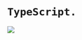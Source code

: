 #  `TypeScript.`

![](https://s3.amazonaws.com/alx-intranet.hbtn.io/uploads/medias/2019/12/baea85b5e9a9fb5c36ec.png?X-Amz-Algorithm=AWS4-HMAC-SHA256&X-Amz-Credential=AKIARDDGGGOUSBVO6H7D%2F20231004%2Fus-east-1%2Fs3%2Faws4_request&X-Amz-Date=20231004T153656Z&X-Amz-Expires=86400&X-Amz-SignedHeaders=host&X-Amz-Signature=e868628d7db2d6e7edb0c3946067affb8787325599505735ca57752b3b5dc0fc)

